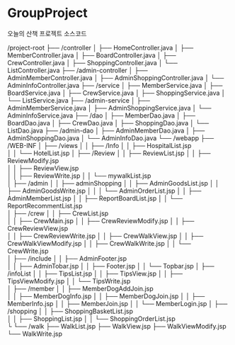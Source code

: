 # GroupProject
오늘의 산책 프로젝트 소스코드

/project-root
    ├── /controller
    │   ├── HomeController.java
    │   ├── MemberController.java
    │   ├── BoardController.java
    │   ├── CrewController.java
    │   ├── ShoppingController.java
    │   └── ListController.java
    ├── /admin-controller
    │   ├── AdminMemberController.java
    │   ├── AdminShoppingController.java
    │   └── AdminInfoController.java
    ├── /service
    │   ├── MemberService.java
    │   ├── BoardService.java
    │   ├── CrewService.java
    │   ├── ShoppingService.java
    │   └── ListService.java
    ├── /admin-service
    │   ├── AdminMemberService.java
    │   ├── AdminShoppingService.java
    │   └── AdminInfoService.java
    ├── /dao
    │   ├── MemberDao.java
    │   ├── BoardDao.java
    │   ├── CrewDao.java
    │   ├── ShoppingDao.java
    │   └── ListDao.java
    ├── /admin-dao
    │   ├── AdminMemberDao.java
    │   ├── AdminShoppingDao.java
    │   └── AdminInfoDao.java
    └── /webapp
         ├── /WEB-INF
         │    ├── /views
         │    │    ├── /Info
         │    │    ├── HospitalList.jsp    	
         │    │    └── HotelList.jsp
         │    ├── /Review
         │    │    ├── ReviewList.jsp
         │    │   ├── ReviewModify.jsp  
         │    │   ├── ReviewView.jsp   
         │    │   ├── ReviewWrite.jsp 
         │    │   └── mywalkList.jsp      
         │    ├── /admin
         │    │   ├──  adminShopping
         │    │   ├── AdminGoodsList.jsp
         │    │   ├── AdminGoodsWrite.jsp 
         │    │   │   └── AdminOrderList.jsp
         │    │   ├── AdminMemberList.jsp
         │    │   ├── ReportBoardList.jsp 
         │    │   └── ReportRecommentList.jsp        
         │    ├── /crew
         │    │   ├── CrewList.jsp    
         │    │   ├── CrewMain.jsp
         │    │   ├── CrewReviewModify.jsp
         │    │   ├── CrewReviewView.jsp    
         │    │   ├── CrewReviewWrite.jsp
         │    │   ├── CrewWalkView.jsp
         │    │   ├── CrewWalkViewModify.jsp
         │    │   ├── CrewWalkWrite.jsp
         │    │   └── CrewWrite.jsp    
         │    ├── /include
         │    │   ├── AdminFooter.jsp   
         │    │   ├── AdminTobar.jsp
         │    │   ├── Footer.jsp
         │    │   └── Topbar.jsp
         │    ├── /infoList
         │    │   ├── TipsList.jsp
         │    │   ├── TipsView.jsp
         │    │   ├── TipsViewModify.jsp
         │    │   └── TipsWrite.jsp    
         │    ├── /member
         │    │   ├── MemberDogAddJoin.jsp   
         │    │   ├── MemberDogInfo.jsp
         │    │   ├── MemberDogJoin.jsp
         │    │   ├── MemberInfo.jsp
         │    │   ├── MemberJoin.jsp
         │    │   └── MemberLogin.jsp
         │    ├── /shopping
         │    │   ├── ShoppingBasketList.jsp  
         │    │   ├── ShoppingList.jsp
         │    │   └── ShoppingOrderList.jsp   
         └    └── /walk
                     ├── WalkList.jsp
                     ├── WalkView.jsp
                     ├── WalkViewModify.jsp
                     └── WalkWrite.jsp


